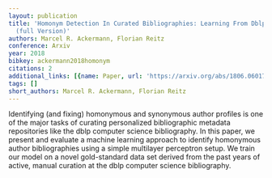 ```yaml
---
layout: publication
title: 'Homonym Detection In Curated Bibliographies: Learning From Dblp''s Experience
  (full Version)'
authors: Marcel R. Ackermann, Florian Reitz
conference: Arxiv
year: 2018
bibkey: ackermann2018homonym
citations: 2
additional_links: [{name: Paper, url: 'https://arxiv.org/abs/1806.06017'}]
tags: []
short_authors: Marcel R. Ackermann, Florian Reitz
---
```

Identifying (and fixing) homonymous and synonymous author profiles is one of
the major tasks of curating personalized bibliographic metadata repositories
like the dblp computer science bibliography. In this paper, we present and
evaluate a machine learning approach to identify homonymous author
bibliographies using a simple multilayer perceptron setup. We train our model
on a novel gold-standard data set derived from the past years of active, manual
curation at the dblp computer science bibliography.
